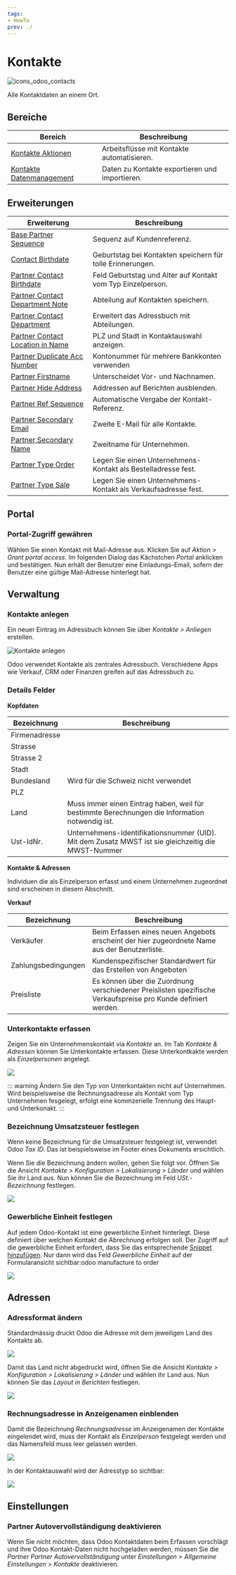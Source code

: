 ```yaml
---
tags:
- HowTo
prev: ./
---
```

# Kontakte
![icons_odoo_contacts](assets/icons_odoo_contacts.png)

Alle Kontaktdaten an einem Ort.

## Bereiche

| Bereich                                                   | Beschreibung                                   |
| --------------------------------------------------------- | ---------------------------------------------- |
| [Kontakte Aktionen](Kontakte%20Aktionen.md)               | Arbeitsflüsse mit Kontakte automatisieren.     |
| [Kontakte Datenmanagement](Kontakte%20Datenmanagement.md) | Daten zu Kontakte exportieren und importieren. |

## Erweiterungen

| Erweiterung                                                                     | Beschreibung                                                   |
| ------------------------------------------------------------------------------- | -------------------------------------------------------------- |
| [Base Partner Sequence](Base%20Partner%20Sequence.md)                           | Sequenz auf Kundenreferenz.                                    |
| [Contact Birthdate](Contact%20Birthdate.md)                                     | Geburtstag bei Kontakten speichern für tolle Erinnerungen.     |
| [Partner Contact Birthdate](Partner%20Contact%20Birthdate.md)                   | Feld Geburtstag und Alter auf Kontakt vom Typ Einzelperson.    |
| [Partner Contact Department Note](Partner%20Contact%20Department%20Note.md)     | Abteilung auf Kontakten speichern.                             |
| [Partner Contact Department](OCA%20Partner%20Contact%20Department.md)           | Erweitert das Adressbuch mit Abteilungen.                      |
| [Partner Contact Location in Name](Partner%20Contact%20Location%20in%20Name.md) | PLZ und Stadt in Kontaktauswahl anzeigen.                      |
| [Partner Duplicate Acc Number](Partner%20Duplicate%20Acc%20Number)              | Kontonummer für mehrere Bankkonten verwenden                   |
| [Partner Firstname](Partner%20Firstname.md)                                     | Unterscheidet Vor- und Nachnamen.                              |
| [Partner Hide Address](Partner%20Hide%20Address.md)                             | Addressen auf Berichten ausblenden.                            |
| [Partner Ref Sequence](Partner%20Ref%20Sequence.md)                             | Automatische Vergabe der Kontakt-Referenz.                     |
| [Partner Secondary Email](Partner%20Secondary%20Email.md)                       | Zweite E-Mail für alle Kontakte.                               |
| [Partner Secondary Name](Partner%20Secondary%20Name.md)                         | Zweitname für Unternehmen.                                     |
| [Partner Type Order](Partner%20Type%20Order.md)                                 | Legen Sie einen Unternehmens-Kontakt als Bestelladresse fest.  |
| [Partner Type Sale](Partner%20Type%20Sale.md)                                   | Legen Sie einen Unternehmens-Kontakt als Verkaufsadresse fest. |

## Portal

### Portal-Zugriff gewähren

Wählen Sie einen Kontakt mit Mail-Adresse aus. Klicken Sie auf *Aktion > Grant portal access*. Im folgenden Dialog das Kächstchen *Portal* anklicken und bestätigen. Nun erhält der Benutzer eine Einladungs-Email, sofern der Benutzer eine gültige Mail-Adresse hinterlegt hat.

## Verwaltung

### Kontakte anlegen

Ein neuer Eintrag im Adressbuch können Sie über *Kontakte > Anliegen* erstellen.

![Kontakte anlegen](assets/Kontakte%20anlegen.png)

Odoo verwendet Kontakte als zentrales Adressbuch. Verschiedene Apps wie Verkauf, CRM oder Finanzen greifen auf das Adressbuch zu.

### Details Felder

**Kopfdaten**

| Bezeichnung    | Beschreibung                                                                                       |
| ------------- | -------------------------------------------------------------------------------------------------- |
| Firmenadresse |                                                                                                    |
| Strasse       |                                                                                                    |
| Strasse 2     |                                                                                                    |
| Stadt         |                                                                                                    |
| Bundesland    | Wird für die Schweiz nicht verwendet                                                               |
| PLZ           |                                                                                                    |
| Land          | Muss immer einen Eintrag haben, weil für bestimmte Berechnungen die Information notwendig ist.     |
| Ust-IdNr.     | Unternehmens-Identifikationsnummer (UID). Mit dem Zusatz MWST ist sie gleichzeitig die MWST-Nummer |

**Kontakte & Adressen**

Individuen die als Einzelperson erfasst und einem Unternehmen zugeordnet sind erscheinen in diesem Abschnitt.

**Verkauf**

| Bezeichnung         | Beschreibung                                                                                                  |
| ------------------- | ------------------------------------------------------------------------------------------------------------- |
| Verkäufer           | Beim Erfassen eines neuen Angebots erscheint der hier zugeordnete Name aus der Benutzerliste.                 |
| Zahlungsbedingungen | Kundenspezifischer Standardwert für das Erstellen von Angeboten                                               |
| Preisliste          | Es können über die Zuordnung verschiedener Preislisten spezifische Verkaufspreise pro Kunde definiert werden. |

### Unterkontakte erfassen

Zeigen Sie ein Unternehmenskontakt via *Kontakte* an. Im Tab *Kontakte & Adressen* können Sie Unterkontakte erfassen. Diese Unterkontkakte werden als *Einzelpersonen* angelegt.

![](assets/Unterkontakte.png)

::: warning
Ändern Sie den Typ von Unterkontakten nicht auf Unternehmen. Wird beispielsweise die Rechnungsadresse als Kontakt vom Typ Unternehmen fesgelegt, erfolgt eine kommzerielle Trennung des Haupt- und Unterkonakt.
:::

### Bezeichnung Umsatzsteuer festlegen

Wenn keine Bezeichnung für die Umsatzsteuer festgelegt ist, verwendet Odoo *Tax ID*. Das ist beispielsweise im Footer eines Dokuments ersichtlich.

Wenn Sie die Bezeichnung ändern wollen, gehen Sie folgt vor. Öffnen Sie die Ansicht *Kontakte > Konfiguration > Lokalisierung > Länder* und wählen Sie ihr Land aus. Nun können Sie die Bezeichnung im Feld *USt.-Bezeichnung* festlegen.

![](assets/Kontakte%20Bezeichnung%20Umsatzsteuer.png)

### Gewerbliche Einheit festlegen

Auf jedem Odoo-Kontakt ist eine gewerbliche Einheit hinterlegt. Diese definiert über welchen Kontakt die Abrechnung erfolgen soll. Der Zugriff auf die gewerbliche Einheit erfordert, dass Sie das entsprechende [Snippet hinzufügen](Entwicklung%20Snippets.md#Snippet%20hinzufügen). Nur dann wird das Feld *Gewerbliche Einheit* auf der Formularansicht sichtbar:odoo manufacture to order

![](assets/Kontakt%20Gewerbliche%20EInheit.png)

## Adressen

### Adressformat ändern

Standardmässig druckt Odoo die Adresse mit dem jeweiligen Land des Kontakts ab.

![](assets/Einstellungen%20Adressformat.png)

Damit das Land nicht abgedruckt wird, öffnen Sie die Ansicht *Kontakte > Konfiguration > Lokalisierung > Länder* und wählen ihr Land aus. Nun können Sie das *Layout in Berichten* festlegen.

![](assets/Kontakte%20Layout%20in%20Berichten.png)

### Rechnungsadresse in Anzeigenamen  einblenden

Damit die Bezeichnung *Rechnungsadresse* im Anzeigenamen der Kontakte eingelendet wird, muss der Kontakt als *Einzelperson* festgelegt werden und das Namensfeld muss leer gelassen werden.

![](assets/Kontak%20Rechnungsadresse.png)

In der Kontaktauswahl wird der Adresstyp so sichtbar:

![](assets/Kontakt%20Auswahl%20mit%20Adresstyp.png)

## Einstellungen

### Partner Autovervollständigung deaktivieren

Wenn Sie nicht möchten, dass Odoo Kontaktdaten beim Erfassen vorschlägt und ihre Odoo Kontakt-Daten nicht hochgeladen werden, müssen Sie die *Partner Partner Autovervollständigung* unter *Einstellungen > Allgemeine Einstellungen > Kontakte* deaktivieren.
